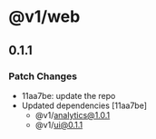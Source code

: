 # @v1/web

## 0.1.1

### Patch Changes

- 11aa7be: update the repo
- Updated dependencies [11aa7be]
  - @v1/analytics@1.0.1
  - @v1/ui@0.1.1
